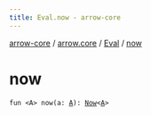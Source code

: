 ```yaml
---
title: Eval.now - arrow-core
---
```


[arrow-core](../../index.html) / [arrow.core](../index.html) / [Eval](index.html) / [now](./now.html)

# now

`fun <A> now(a: `[`A`](now.html#A)`): `[`Now`](-now/index.html)`<`[`A`](now.html#A)`>`